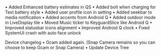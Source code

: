 • Added Enhanced battery estimates in QS
• Added bolt when charging for Text battery style
• Added user profile icon in setting
• Added seekbar to media notification
• Added accents from Android Q
• Added outdoor mode in LiveDisplay tile
• Moved Music ticker to KeyguardSlice like Android Q
• Improved statusbar icons alignment
• Improved Android Q clock
• Fixed SystemUI crash with auto face unlock

 Device changelog
• Gcam added again. (Snap Camera remains so you can choose to keep Gcam or Snap Camera)
• Update Device Tree
